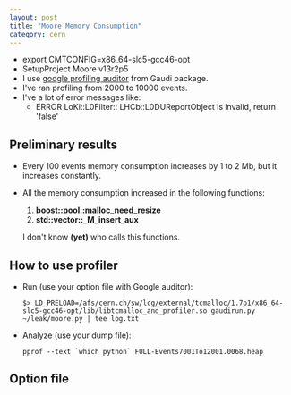 ```yaml
---
layout: post
title: "Moore Memory Consumption"
category: cern
---
```


* export CMTCONFIG=x86_64-slc5-gcc46-opt
* SetupProject Moore v13r2p5 
* I use [google profiling auditor](gpa) from Gaudi package.
* I've ran profiling from 2000 to 10000 events.
* I've a lot of error messages like: 
   * ERROR LoKi::L0Filter:: LHCb::L0DUReportObject is invalid, return 'false'


## Preliminary results
* Every 100 events memory consumption increases by 1 to 2 Mb, but it increases constantly.
* All the memory consumption increased in the following functions:
   1. **boost::pool::malloc_need_resize**
   1. **std::vector::_M_insert_aux**
   
   I don't know **(yet)** who calls this functions.



## How to use profiler
* Run (use your option file with Google auditor):

  ```
  $> LD_PRELOAD=/afs/cern.ch/sw/lcg/external/tcmalloc/1.7p1/x86_64-slc5-gcc46-opt/lib/libtcmalloc_and_profiler.so gaudirun.py ~/leak/moore.py | tee log.txt
  ```
  
  

* Analyze (use your dump file):

  ```
  pprof --text `which python` FULL-Events7001To12001.0068.heap
  ```


## Option file
<script src="https://gist.github.com/2336910.js?file=moore.py"></script>



[gpa]: http://svnweb.cern.ch/world/wsvn/gaudi/Gaudi/trunk/GaudiProfiling/src/component/google/?#a6816e93c9669c650c04ee6b66730f067
